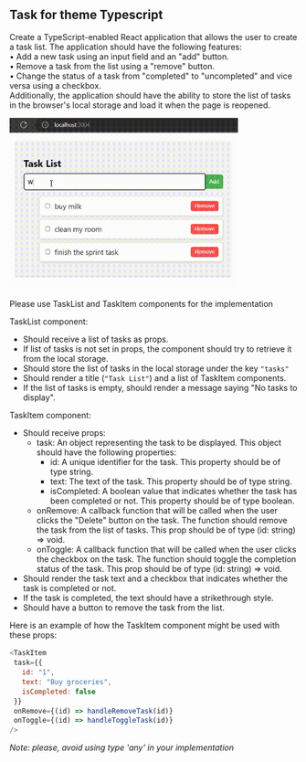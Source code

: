 ## Task for theme Typescript  

Create a TypeScript-enabled React application that allows the user to create a task list. The application should have the following features:  
•	Add a new task using an input field and an "add" button.  
•	Remove a task from the list using a "remove" button.  
•	Change the status of a task from "completed" to "uncompleted" and vice versa using a checkbox.  
Additionally, the application should have the ability to store the list of tasks in the browser's local storage and load it when the page is reopened.
 
 <img src="public/todo-list-video.gif" width="400">  

Please use TaskList and TaskItem components for the implementation

TaskList component:

 - Should receive a list of tasks as props.
 - If list of tasks is not set in props, the component should try to retrieve it from the local storage.
 - Should store the list of tasks in the local storage under the key `"tasks"`    
 - Should render a title (`"Task List"`) and a list of TaskItem components.  
 - If the list of tasks is empty, should render a message saying "No tasks to display".  
  
TaskItem component:

 - Should receive props:
   - task: An object representing the task to be displayed. This object should have the following properties:
     - id: A unique identifier for the task. This property should be of type string.
     - text: The text of the task. This property should be of type string.
     - isCompleted: A boolean value that indicates whether the task has been completed or not. This property should be of type boolean.
   - onRemove: A callback function that will be called when the user clicks the "Delete" button on the task. The function should remove the task from the list of tasks. This prop should be of type (id: string) => void.
   - onToggle: A callback function that will be called when the user clicks the checkbox on the task. The function should toggle the completion status of the task. This prop should be of type (id: string) => void.  
 - Should render the task text and a checkbox that indicates whether the task is completed or not.  
 - If the task is completed, the text should have a strikethrough style.  
 - Should have a button to remove the task from the list.  
    
 Here is an example of how the TaskItem component might be used with these props:
 ```javascript 
 <TaskItem 
  task={{
    id: "1",
    text: "Buy groceries",
    isCompleted: false
  }}
  onRemove={(id) => handleRemoveTask(id)}
  onToggle={(id) => handleToggleTask(id)}
/> 
```
*Note: please, avoid using type 'any' in your implementation*